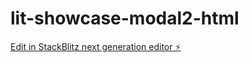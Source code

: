 # lit-showcase-modal2-html

[Edit in StackBlitz next generation editor ⚡️](https://stackblitz.com/~/github.com/PrasanthReddy-Chittapu6683/lit-showcase-modal2-html)